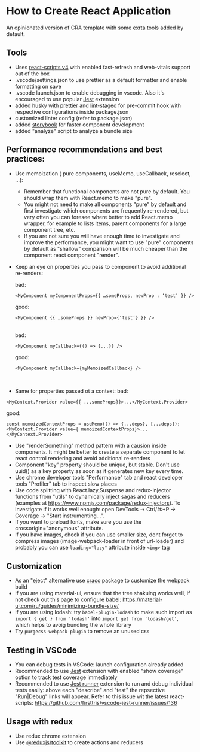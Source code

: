 # How to Create React Application

An opinionated version of CRA template with some exrta tools added by default.

## Tools

- Uses [react-scripts v4](https://github.com/facebook/create-react-app/releases/tag/v4.0.0) with enabled fast-refresh and web-vitals support out of the box
- .vscode/settings.json to use prettier as a default formatter and enable formatting on save
- .vscode launch.json to enable debugging in vscode. Also it's encouraged to use popular [Jest](https://github.com/jest-community/vscode-jest) extension
- added [husky](https://typicode.github.io/husky/#/) with [prettier](https://prettier.io/docs/en/install.html) and [lint-staged](https://github.com/okonet/lint-staged#readme) for pre-commit hook with respective configurations inside package.json
- customized linter config (refer to package.json)
- added [storybook](https://storybook.js.org/docs/react/get-started/install) for faster component development
- added "analyze" script to analyze a bundle size

## Performance recommendations and best practices:

- Use memoization ( pure components, useMemo, useCallback, reselect, ...):

  - Remember that functional components are not pure by default. You should wrap them with React.memo to make "pure".
  - You might not need to make all components "pure" by default and first investigate which components are frequently re-rendered,
    but very often you can foresee where better to add React.memo wrapper, for example to lists items, parent components for a large component tree, etc.
  - If you are not sure you will have enough time to investigate and improve the performance, you might want to use "pure" components by default as "shallow" comparison
    will be much cheaper than the component react component "render".

- Keep an eye on properties you pass to component to avoid additional re-renders:

  bad:

  ```
  <MyComponent myComponentProps={{ …someProps, newProp : ‘test’ }} />
  ```

  good:

  ```
  <MyComponent {{ …someProps }} newProp={‘test’} }} />
  ```

  </br>
   bad:

  ```
  <MyComponent myCallback={() => {...}} />
  ```

  good:

  ```
  <MyComponent myCallback={myMemoizedCallback} />
  ```

  </br>

- Same for properties passed ot a context:
  bad:

```
<MyContext.Provider value={{ ...someProps}}>...</MyContext.Provider>
```

good:

```
const memoizedContextProps = useMemo(() => {...deps}, [...deps]);
<MyContext.Provider value={ memoizedContextProps}>...</MyContext.Provider>
```

- Use "renderSomething" method pattern with a causion inside components. It might be better to create a separate component
  to let react control rendering and avoid additional re-renders
- Component "key" property should be unique, but stable. Don't use uuid() as a key property as soon as it generates new key every time.
- Use chrome developer tools "Performance" tab and react developer tools "Profiler" tab to inspect slow places
- Use code splitting with React.lazy,Suspense and redux-injector functions from "utils" to dynamically inject sagas and reducers (examples at https://www.npmjs.com/package/redux-injectors). To investigate if it works well enough: open DevTools → Ctrl/⌘+P → Coverage → "Start instrumenting...".
- If you want to preload fonts, make sure you use the crossorigin="anonymous" attribute.
- If you have images, check if you can use smaller size, dont forget to compress images (image-webpack-loader in front of url-loader) and probably you can use 
 `loading="lazy"` attribute inside `<img>` tag
 
## Customization

- As an "eject" alternative use [craco](https://github.com/gsoft-inc/craco) package to customize the webpack build
- If you are using material-ui, ensure that the tree shakuing works well, if not check out this page to configure babel: https://material-ui.com/ru/guides/minimizing-bundle-size/
- If you are using lodash: try `babel-plugin-lodash` to make such import as `import { get } from 'lodash'` into `import get from 'lodash/get'`, which helps to avoig bundling the whole library
- Try `purgecss-webpack-plugin` to remove an unused css

## Testing in VSCode

- You can debug tests in VSCode: launch configuration already added
- Recommended to use [Jest](https://github.com/jest-community/vscode-jest) extension with enabled "show coverage" option to track test coverage immediately
- Recommended to use [Jest runner](https://marketplace.visualstudio.com/items?itemName=firsttris.vscode-jest-runner) extension to run and debug individual tests easily: above each "describe" and "test" the repsective "Run|Debug" links will appear. Refer to this issue wit the latest react-scripts: https://github.com/firsttris/vscode-jest-runner/issues/136

## Usage with redux

- Use redux chrome extension
- Use [@reduxjs/toolkit](https://redux-toolkit.js.org/tutorials/basic-tutorial) to create actions and reducers
